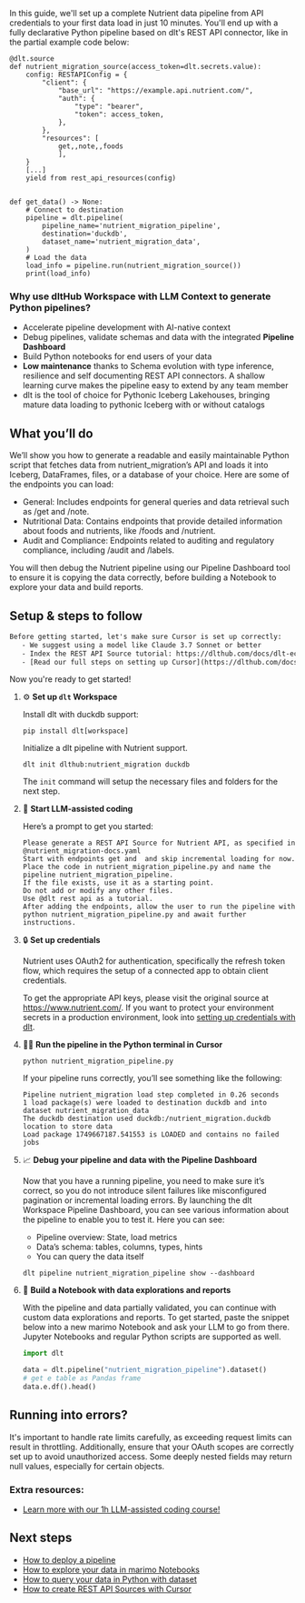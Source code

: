 In this guide, we'll set up a complete Nutrient data pipeline from API credentials to your first data load in just 10 minutes. You'll end up with a fully declarative Python pipeline based on dlt's REST API connector, like in the partial example code below:

```python-outcome
@dlt.source
def nutrient_migration_source(access_token=dlt.secrets.value):
    config: RESTAPIConfig = {
        "client": {
            "base_url": "https://example.api.nutrient.com/",
            "auth": {
                "type": "bearer",
                "token": access_token,
            },
        },
        "resources": [
            get,,note,,foods
            ],
    }
    [...]
    yield from rest_api_resources(config)


def get_data() -> None:
    # Connect to destination
    pipeline = dlt.pipeline(
        pipeline_name='nutrient_migration_pipeline',
        destination='duckdb',
        dataset_name='nutrient_migration_data', 
    )
    # Load the data
    load_info = pipeline.run(nutrient_migration_source())
    print(load_info) 
```

### Why use dltHub Workspace with LLM Context to generate Python pipelines?

- Accelerate pipeline development with AI-native context
- Debug pipelines, validate schemas and data with the integrated **Pipeline Dashboard**
- Build Python notebooks for end users of your data
- **Low maintenance** thanks to Schema evolution with type inference, resilience and self documenting REST API connectors. A shallow learning curve makes the pipeline easy to extend by any team member
- dlt is the tool of choice for Pythonic Iceberg Lakehouses, bringing mature data loading to pythonic Iceberg with or without catalogs

## What you’ll do

We’ll show you how to generate a readable and easily maintainable Python script that fetches data from nutrient_migration’s API and loads it into Iceberg, DataFrames, files, or a database of your choice. Here are some of the endpoints you can load:

- General: Includes endpoints for general queries and data retrieval such as /get and /note.
- Nutritional Data: Contains endpoints that provide detailed information about foods and nutrients, like /foods and /nutrient.
- Audit and Compliance: Endpoints related to auditing and regulatory compliance, including /audit and /labels.

You will then debug the Nutrient pipeline using our Pipeline Dashboard tool to ensure it is copying the data correctly, before building a Notebook to explore your data and build reports.

## Setup & steps to follow

```default
Before getting started, let's make sure Cursor is set up correctly:
   - We suggest using a model like Claude 3.7 Sonnet or better
   - Index the REST API Source tutorial: https://dlthub.com/docs/dlt-ecosystem/verified-sources/rest_api/ and add it to context as **@dlt rest api**
   - [Read our full steps on setting up Cursor](https://dlthub.com/docs/dlt-ecosystem/llm-tooling/cursor-restapi#23-configuring-cursor-with-documentation)
```

Now you're ready to get started!

1. ⚙️ **Set up `dlt` Workspace**
    
    Install dlt with duckdb support:
    ```shell
    pip install dlt[workspace]
    ```

    Initialize a dlt pipeline with Nutrient support.
    ```shell
    dlt init dlthub:nutrient_migration duckdb
    ```

    The `init` command will setup the necessary files and folders for the next step.
    
2. 🤠 **Start LLM-assisted coding**
    
    Here’s a prompt to get you started:
    
    ```prompt
    Please generate a REST API Source for Nutrient API, as specified in @nutrient_migration-docs.yaml 
    Start with endpoints get and  and skip incremental loading for now. 
    Place the code in nutrient_migration_pipeline.py and name the pipeline nutrient_migration_pipeline. 
    If the file exists, use it as a starting point. 
    Do not add or modify any other files. 
    Use @dlt rest api as a tutorial. 
    After adding the endpoints, allow the user to run the pipeline with python nutrient_migration_pipeline.py and await further instructions.
    ```

    
3. 🔒 **Set up credentials** 
    
    Nutrient uses OAuth2 for authentication, specifically the refresh token flow, which requires the setup of a connected app to obtain client credentials.
    
    To get the appropriate API keys, please visit the original source at https://www.nutrient.com/.
    If you want to protect your environment secrets in a production environment, look into [setting up credentials with dlt](https://dlthub.com/docs/walkthroughs/add_credentials).
    
4. 🏃‍♀️ **Run the pipeline in the Python terminal in Cursor**
    
    ```shell
    python nutrient_migration_pipeline.py
    ```
    
    If your pipeline runs correctly, you’ll see something like the following:
    
    ```shell
    Pipeline nutrient_migration load step completed in 0.26 seconds
    1 load package(s) were loaded to destination duckdb and into dataset nutrient_migration_data
    The duckdb destination used duckdb:/nutrient_migration.duckdb location to store data
    Load package 1749667187.541553 is LOADED and contains no failed jobs
    ```
    
5. 📈 **Debug your pipeline and data with the Pipeline Dashboard**

    Now that you have a running pipeline, you need to make sure it’s correct, so you do not introduce silent failures like misconfigured pagination or incremental loading errors. By launching the dlt Workspace Pipeline Dashboard, you can see various information about the pipeline to enable you to test it. Here you can see:
    - Pipeline overview: State, load metrics
    - Data’s schema: tables, columns, types, hints
    - You can query the data itself
    
    ```shell
    dlt pipeline nutrient_migration_pipeline show --dashboard
    ```
    
6. 🐍 **Build a Notebook with data explorations and reports**

    With the pipeline and data partially validated, you can continue with custom data explorations and reports. To get started, paste the snippet below into a new marimo Notebook and ask your LLM to go from there. Jupyter Notebooks and regular Python scripts are supported as well.

    
    ```python
    import dlt

   data = dlt.pipeline("nutrient_migration_pipeline").dataset()
   # get e table as Pandas frame
   data.e.df().head()
    ```

## Running into errors?

It's important to handle rate limits carefully, as exceeding request limits can result in throttling. Additionally, ensure that your OAuth scopes are correctly set up to avoid unauthorized access. Some deeply nested fields may return null values, especially for certain objects.

### Extra resources:

- [Learn more with our 1h LLM-assisted coding course!](https://www.youtube.com/watch?v=GGid70rnJuM)

## Next steps

- [How to deploy a pipeline](https://dlthub.com/docs/walkthroughs/deploy-a-pipeline)
- [How to explore your data in marimo Notebooks](https://dlthub.com/docs/general-usage/dataset-access/marimo)
- [How to query your data in Python with dataset](https://dlthub.com/docs/general-usage/dataset-access/dataset)
- [How to create REST API Sources with Cursor](https://dlthub.com/docs/dlt-ecosystem/llm-tooling/cursor-restapi)